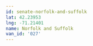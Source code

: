 ```yaml
---
id: senate-norfolk-and-suffolk
lat: 42.23953
lng: -71.21401
name: Norfolk and Suffolk
van_id: '027'
---
```

